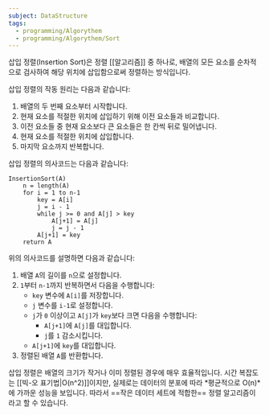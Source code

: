 ```yaml
---
subject: DataStructure
tags:
  - programming/Algorythem
  - programming/Algorythem/Sort
---
```


삽입 정렬(Insertion Sort)은 정렬 [[알고리즘]] 중 하나로, 배열의 모든 요소를 순차적으로 검사하여 해당 위치에 삽입함으로써 정렬하는 방식입니다.

삽입 정렬의 작동 원리는 다음과 같습니다:

1. 배열의 두 번째 요소부터 시작합니다.
2. 현재 요소를 적절한 위치에 삽입하기 위해 이전 요소들과 비교합니다.
3. 이전 요소들 중 현재 요소보다 큰 요소들은 한 칸씩 뒤로 밀어냅니다.
4. 현재 요소를 적절한 위치에 삽입합니다.
5. 마지막 요소까지 반복합니다.

삽입 정렬의 의사코드는 다음과 같습니다:

```
InsertionSort(A)
    n = length(A)
    for i = 1 to n-1
        key = A[i]
        j = i - 1
        while j >= 0 and A[j] > key
            A[j+1] = A[j]
            j = j - 1
        A[j+1] = key
    return A
```

위의 의사코드를 설명하면 다음과 같습니다:

1. 배열 `A`의 길이를 `n`으로 설정합니다.
2. `1`부터 `n-1`까지 반복하면서 다음을 수행합니다:
   - `key` 변수에 `A[i]`를 저장합니다.
   - `j` 변수를 `i-1`로 설정합니다.
   - `j`가 `0` 이상이고 `A[j]`가 `key`보다 크면 다음을 수행합니다:
     - `A[j+1]`에 `A[j]`를 대입합니다.
     - `j`를 `1` 감소시킵니다.
   - `A[j+1]`에 `key`를 대입합니다.
3. 정렬된 배열 `A`를 반환합니다.

삽입 정렬은 배열의 크기가 작거나 이미 정렬된 경우에 매우 효율적입니다. 시간 복잡도는 [[빅-오 표기법|O(n^2)]]이지만, 실제로는 데이터의 분포에 따라 *평균적으로 O(n)*에 가까운 성능을 보입니다. 따라서 ==작은 데이터 세트에 적합한== 정렬 알고리즘이라고 할 수 있습니다. 